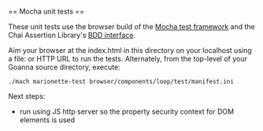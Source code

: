 == Mocha unit tests ==

These unit tests use the browser build of the [Mocha test framework][1]
and the Chai Assertion Library's [BDD interface][2].

[1]: http://visionmedia.github.io/mocha/
[2]: http://chaijs.com/api/bdd/

Aim your browser at the index.html in this directory on your localhost using
a file: or HTTP URL to run the tests.  Alternately, from the top-level of your
Goanna source directory, execute:

```
./mach marionette-test browser/components/loop/test/manifest.ini
```

Next steps:

* run using JS http server so the property security context for DOM elements
is used


